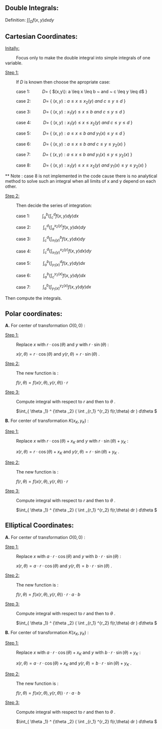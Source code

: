 Double Integrals:
-----------------
Definition: $\int \int _D f(x,y) dx dy$

Cartesian Coordinates:
----------------------

<ins>Initally:</ins>

&emsp; &emsp; Focus only to make the double integral into simple integrals of one variable.

<ins>Step 1:</ins>

&emsp; &emsp; If $D$ is known then choose the apropriate case:

&emsp; &emsp; case 1: &emsp; &emsp; $D=$ { $(x,y\): a \leq x \leq b ~ and ~ c \leq y \leq d$ }

&emsp; &emsp; case 2: &emsp; &emsp; $D=$ { $(x,y): a \leq x \leq x_2 (y) ~ and ~ c \leq y \leq d$ }

&emsp; &emsp; case 3: &emsp; &emsp; $D=$ { $(x,y): x_1 (y) \leq x \leq b ~ and ~ c \leq y \leq d$ }

&emsp; &emsp; case 4: &emsp; &emsp; $D=$ { $(x,y): x_1 (y) \leq x \leq x_2 (y) ~ and ~ c \leq y \leq d$ }

&emsp; &emsp; case 5: &emsp; &emsp; $D=$ { $(x,y): a \leq x \leq b ~ and ~ y_1 (x) \leq y \leq d$ }

&emsp; &emsp; case 6: &emsp; &emsp; $D=$ { $(x,y): a \leq x \leq b ~ and ~ c \leq y \leq y_2 (x)$ }

&emsp; &emsp; case 7: &emsp; &emsp; $D=$ { $(x,y): a \leq x \leq b ~ and ~ y_1 (x) \leq y \leq y_2 (x)$ }

&emsp; &emsp; case 8: &emsp; &emsp; $D=$ { $(x,y): x_1 (y) \leq x \leq x_2(y) ~ and ~ y_1 (x) \leq y \leq y_2 (x)$ } 

** Note : case 8 is not implemented in the code cause there is no analytical method to solve such an integral when all limits of x and y depend on each other.

<ins>Step 2:</ins>

&emsp; &emsp; Then decide the series of integration:

&emsp; &emsp; case 1: &emsp; &emsp; $\int_a ^b ( \int_c ^d f(x,y) dy ) dx$

&emsp; &emsp; case 2: &emsp; &emsp; $\int_c ^d ( \int_a ^{x_2 (y)} f(x,y) dx ) dy$

&emsp; &emsp; case 3: &emsp; &emsp; $\int_c ^d ( \int_{x_1 (y)} ^b f(x,y) dx ) dy$

&emsp; &emsp; case 4: &emsp; &emsp; $\int_c ^d ( \int_{x_1 (y)} ^{x_2 (y)} f(x,y) dx ) dy$

&emsp; &emsp; case 5: &emsp; &emsp; $\int_a ^b ( \int_{y_1 (x)} ^d f(x,y) dy ) dx$

&emsp; &emsp; case 6: &emsp; &emsp; $\int_a ^b ( \int_c ^{y_2 (x)} f(x,y) dy ) dx$

&emsp; &emsp; case 7: &emsp; &emsp; $\int_a ^b ( \int_{y_1 (x)} ^{y_2 (x)} f(x,y) dy ) dx$

Then compute the integrals.


Polar coordinates:
------------------

**A.** For center of transformation $O(0,0)$ :

<ins>Step 1:</ins>

&emsp; &emsp; Replace $x$ with $r \cdot \cos(\theta)$ and $y$ with $r \cdot \sin(\theta)$ :

&emsp; &emsp; $x(r,\theta) = r \cdot \cos(\theta)$ and $y(r,\theta) = r \cdot \sin(\theta)$ .

<ins>Step 2:</ins>

&emsp; &emsp; The new function is :

&emsp; &emsp; $f(r,\theta) = f( x(r,\theta) , y(r,\theta) ) \cdot r$

<ins>Step 3:</ins>

&emsp; &emsp; Compute integral with respect to $r$ and then to $\theta$ .

&emsp; &emsp; $\int_{ \theta _1} ^ {\theta _2} ( \int _{r_1} ^{r_2} f(r,\theta) dr ) d\theta $

**B.** For center of transformation $K(x_K,y_K)$ :

<ins>Step 1:</ins>

&emsp; &emsp; Replace $x$ with $r \cdot \cos(\theta) + x_K$ and $y$ with $r \cdot \sin(\theta) + y_K$ :

&emsp; &emsp; $x(r,\theta) = r \cdot \cos(\theta) + x_K$ and $y(r,\theta) = r \cdot \sin(\theta) + y_K$ .

<ins>Step 2:</ins>

&emsp; &emsp; The new function is :

&emsp; &emsp; $f(r,\theta) = f( x(r,\theta) , y(r,\theta) ) \cdot r$

<ins>Step 3:</ins>

&emsp; &emsp; Compute integral with respect to $r$ and then to $\theta$ .

&emsp; &emsp; $\int_{ \theta _1} ^ {\theta _2} ( \int _{r_1} ^{r_2} f(r,\theta) dr ) d\theta $


Elliptical Coordinates:
-----------------------

**A.** For center of transformation $O(0,0)$ :

<ins>Step 1:</ins>

&emsp; &emsp; Replace $x$ with $a \cdot r \cdot \cos(\theta)$ and $y$ with $b \cdot r \cdot \sin(\theta)$ :

&emsp; &emsp; $x(r,\theta) = a \cdot r \cdot \cos(\theta)$ and $y(r,\theta) = b \cdot r \cdot \sin(\theta)$ .

<ins>Step 2:</ins>

&emsp; &emsp; The new function is :

&emsp; &emsp; $f(r,\theta) = f( x(r,\theta) , y(r,\theta) ) \cdot r \cdot a \cdot b$

<ins>Step 3:</ins>

&emsp; &emsp; Compute integral with respect to $r$ and then to $\theta$ .

&emsp; &emsp; $\int_{ \theta _1} ^ {\theta _2} ( \int _{r_1} ^{r_2} f(r,\theta) dr ) d\theta $

**B.** For center of transformation $K(x_K,y_K)$ :

<ins>Step 1:</ins>

&emsp; &emsp; Replace $x$ with $a \cdot r \cdot \cos(\theta) + x_K$ and $y$ with $b \cdot r \cdot \sin(\theta) + y_K$ :

&emsp; &emsp; $x(r,\theta) = a \cdot r \cdot \cos(\theta) + x_K$ and $y(r,\theta) = b \cdot r \cdot \sin(\theta) + y_K$ .

<ins>Step 2:</ins>

&emsp; &emsp; The new function is :

&emsp; &emsp; $f(r,\theta) = f( x(r,\theta) , y(r,\theta) ) \cdot r \cdot a \cdot b$

<ins>Step 3:</ins>

&emsp; &emsp; Compute integral with respect to $r$ and then to $\theta$ .

&emsp; &emsp; $\int_{ \theta _1} ^ {\theta _2} ( \int _{r_1} ^{r_2} f(r,\theta) dr ) d\theta $



